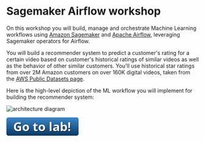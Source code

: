 # Sagemaker Airflow workshop

On this workshop you will build, manage and orchestrate Machine Learning workflows using [Amazon Sagemaker](https://aws.amazon.com/sagemaker/) and [Apache Airflow](https://airflow.apache.org/), leveraging Sagemaker operators for Airflow.

You will build a recommender system to predict a customer's rating for a certain video based on customer's historical ratings of similar videos as well as the behavior of other similar customers. You'll use historical star ratings from over 2M Amazon customers on over 160K digital videos, taken from the [AWS Public Datasets page](https://s3.amazonaws.com/amazon-reviews-pds/readme.html).

Here is the high-level depiction of the ML workflow you will implement for building the recommender system:

![architecture diagram](arch.png)

[![go to lab](../../_media/go-to-lab.png)](https://github.com/aws-samples/sagemaker-ml-workflow-with-apache-airflow)
